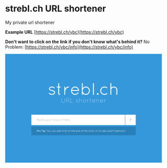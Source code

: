 # strebl.ch URL shortener

My private url shortener

**Example URL**
[https://strebl.ch/ybc](https://strebl.ch/ybc)

**Don't want to click on the link if you don't know what's behind it?**
No Problem: [https://strebl.ch/ybc/info](https://strebl.ch/ybc/info)

![picture of the URL shortener](docs/shortener.png)